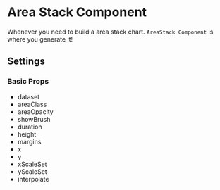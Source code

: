 # Area Stack Component

Whenever you need to build a area stack chart. `AreaStack Component` is where you generate it!

## Settings

### Basic Props

- dataset
- areaClass
- areaOpacity
- showBrush
- duration
- height
- margins
- x
- y
- xScaleSet
- yScaleSet
- interpolate
